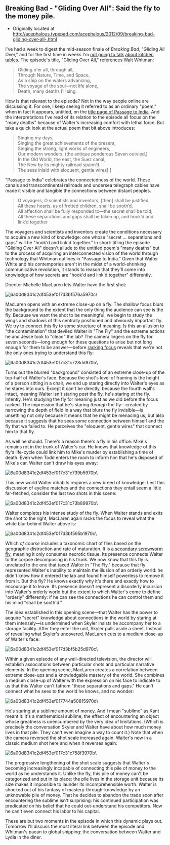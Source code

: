 ## Breaking Bad - "Gliding Over All": Said the fly to the money pile.

 * Originally located at http://acephalous.typepad.com/acephalous/2012/09/breaking-bad-gliding-over-all-.html

I've had a week to digest the mid-season finale of *Breaking Bad*, "Gliding All Over," and for the first time in weeks I'm [not going to talk](http://www.lawyersgunsmoneyblog.com/2012/08/realism-and-bad-manners-in-breaking-bad) [about kitchen tables](http://www.lawyersgunsmoneyblog.com/2012/08/breaking-bad-say-my-name-or-fine-maybe-dont-even-acknowledge-i-exist). The episode's title, "Gliding Over All," references Walt Whitman:

> Gliding o'er all, through all,  
> Through Nature, Time, and Space,  
> As a ship on the waters advancing,  
> The voyage of the soul—not life alone,  
> Death, many deaths I'll sing.  

How is that relevant to the episode? Not in the way people online are discussing it. For one, I keep seeing it referred to as an ordinary "poem," when in fact it appears, untitled, on the [title page of Passage to India](http://books.google.com/books?id=0uIIAAAAQAAJ&amp;lpg=RA2-PA1&amp;ots=TN83uFKNih&amp;dq=whitman%20%22passage%20to%20india%22%20%22gliding%20o'er%20all%22&amp;pg=RA2-PA1#v=onepage&amp;q=whitman%20%22passage%20to%20india%22%20%22gliding%20o'er%20all%22&amp;f=false). And the interpretations I've read of its relation to the episode all focus on the "many deaths" because of Walter's increasing comfort with lethal force. But take a quick look at the actual poem that bit above introduces:

> Singing my days,  
> Singing the great achievements of the present,  
> Singing the strong, light works of engineers,  
> Our modern wonders, (the antique ponderous Seven outvied,)  
> In the Old World, the east, the Suez canal,  
> The New by its mighty railroad spann’d,  
> The seas inlaid with eloquent, gentle wires[.]  

"Passage to India" celebrates the connectedness of the world. These canals and transcontinental railroads and undersea telegraph cables have made it visible and tangible the connections between distant peoples.

> O voyagers, O scientists and inventors, [then] shall be justified,  
> All these hearts, as of fretted children, shall be sooth’d,  
> All affection shall be fully responded to—the secret shall be told;  
> All these separations and gaps shall be taken up, and hook’d and link’d together  

The voyagers and scientists and inventors create the conditions necessary to acquire a new kind of knowledge: one whose "secret ... separations and gaps" will be "hook'd and link'd together." In short: titling the episode "Gliding Over All" doesn't allude to the untitled poem's "many deaths" but to the process of acquiring an interconnected vision of the world through technology that Whitman outlines in "Passage to India." Given that Walter White and his contempories aren't in the midst of a world-shrinking communicative revolution, it stands to reason that they'll come into knowledge of how secrets are "hook'd and link'd together" differently.

Director Michelle MacLaren lets Walter have the first shot:

![6a00d8341c2df453ef017d3bf576a5970c](../../images/tv/breaking-bad/gliding-over-all-1/6a00d8341c2df453ef017d3bf576a5970c.jpg)\ 

MacLaren opens with an extreme close-up on a fly. The shallow focus blurs the background to the extent that the only thing the audience can see is the fly. Because we want the shot to be meaningful, we begin to study the wings and shadows of this centrally positioned and obviously important fly. We try to connect this fly to some structure of meaning. Is this an allusion to "the contamination" that deviled Walter in "The Fly" and the extreme actions he and Jesse took to "clean" the lab? The camera lingers on the fly for seven seconds—long enough for these questions to arise but not long enough for them to be answer—before [racking focus](http://classes.yale.edu/film-analysis/htmfiles/cinematography.htm#53908) reveals that we're not the only ones trying to understand this fly:

![6a00d8341c2df453ef017c31c728dd970b](../../images/tv/breaking-bad/gliding-over-all-1/6a00d8341c2df453ef017c31c728dd970b.jpg)\ 

Turns out the blurred "background" consisted of an extreme close-up of the top-half of Walter's face. Because the shot's level of framing is the height of a person sitting in a chair, we end up staring directly into Walter's eyes as he stares into ours. Except it can't be directly, because the fourth wall's intact, meaning Walter isn't staring *past* the fly, he's staring *at* the fly. Intently. He's studying the fly for meaning just as we did before the focus racked. The impression that he's staring *through* the fly—created by narrowing the depth of field in a way that blurs the fly invisible—is unsettling not only because it means that he might be menacing us, but also because it suggests that he sees some connection between himself and the fly that we failed to. He perceives the "eloquent, gentle wires" that connect him to that fly.

As well he should. There's a reason there's a fly in his office: Mike's remains rot in the trunk of Walter's car. He knows that knowledge of this fly's life-cycle could link him to Mike's murder by establishing a time of death. Even when Todd enters the room to inform him that he's disposed of Mike's car, Walter can't draw his eyes away:

![6a00d8341c2df453ef017c31c739b5970b](../../images/tv/breaking-bad/gliding-over-all-1/6a00d8341c2df453ef017c31c739b5970b.jpg)\ 

This new world Walter inhabits requires a new breed of knowledge. Lest this discussion of eyeline matches and the connections they entail seem a little far-fetched, consider the last two shots in this scene:

![6a00d8341c2df453ef017c31c73b89970b](../../images/tv/breaking-bad/gliding-over-all-1/6a00d8341c2df453ef017c31c73b89970b.jpg)\ 

Walter completes his intense study of the fly. When Walter stands and exits the shot to the right, MacLaren again racks the focus to reveal what the white blur behind Walter above is:

![6a00d8341c2df453ef017d3bf595b1970c](../../images/tv/breaking-bad/gliding-over-all-1/6a00d8341c2df453ef017d3bf595b1970c.jpg)\ 

Which *of course* includes a taxonomic chart of flies based on the geographic distruction and rate of maturation. It is [a secondary screwworm fly](http://en.wikipedia.org/wiki/Cochliomyia), meaning it only consumes necrotic tissue. Its presence connects Walter to the corpse decomposing in his trunk. We now know that this fly is unrelated to the one that taxed Walter in "The Fly," because that fly represented Walter's inability to maintain the illusion of an orderly world: he didn't know how it entered the lab and found himself powerless to remove it from it. But this fly? He knows exactly why it's there and exactly how to encourage it to leave. Its presence doesn't represent a disorderly incursion into Walter's orderly world but the extent to which Walter's come to define "orderly" differently: if he can see the connections he can control them and his mind "shall be sooth'd."

The idea established in this opening scene—that Walter has the power to acquire "secret" knowledge about connections in the world by staring at them intensely—is undermined when Skyler insists he accompany her to a storage facility. After they enter the unit, Skyler pulls aside a sheet. Instead of revealing what Skyler's uncovered, MacLaren cuts to a medium close-up of Walter's face:

![6a00d8341c2df453ef017d3bf5b25d970c](../../images/tv/breaking-bad/gliding-over-all-1/6a00d8341c2df453ef017d3bf5b25d970c.jpg)\ 

Within a given episode of any well-directed television, the director will establish associations between particular shots and particular narrative elements. In the opening scene, MacLaren creates a correlation between extreme close-ups and a knowledgable mastery of the world. She combines a medium close-up of Walter with the expression on his face to indicate to us that this Walter can't fathom "these separations and gaps." He can't connect what he sees to the world he knows, and no wonder:

![6a00d8341c2df453ef017744a50815970d](../../images/tv/breaking-bad/gliding-over-all-1/6a00d8341c2df453ef017744a50815970d.jpg)\ 

He's staring at a sublime amount of money. And I mean "sublime" as Kant meant it: it's a mathematical sublime, the effect of encountering an object whose greatness is unencumbered by the very idea of limitations. (Which is precisely the conversation Skyler and Walter have about how much money lives in that pile. They can't even imagine a way to count it.) Note that when the camera reversed the shot scale increased again. Walter's now in a classic medium shot here and when it reverses again:

![6a00d8341c2df453ef017c31c758f3970b](../../images/tv/breaking-bad/gliding-over-all-1/6a00d8341c2df453ef017c31c758f3970b.jpg)\ 

The progressive lengthening of the shot scale suggests that Walter's becoming increasingly incapable of connecting this pile of money to the world as he understands it. Unlike the fly, this pile of money can't be categorized and put in its place: the pile lives in the storage unit because its size makes it impossible to launder its incomprehensible worth. Walter is shocked out of his fantasy of mastery-through-knowledge by an unknowable pile of money. That he decides to abandon the trade soon after encountering the sublime isn't surprising: his continued participation was predicated on his belief that he could out-understand his competitors. Now he can't even connect his labor to his capital.

These are but two moments in the episode in which this dynamic plays out. Tomorrow I'll discuss the most literal link between the episode and Whitman's paean to global shipping: the conversation between Walter and Lydia in the diner.
